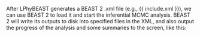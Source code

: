 
After LPhyBEAST generates a BEAST 2 .xml file (e.g., {{ include.xml }}), 
we can use BEAST 2 to load it and start the inferential MCMC analysis.
BEAST 2 will write its outputs to disk into specified files in the XML,
and also output the progress of the analysis and some summaries to
the screen, like this:  
